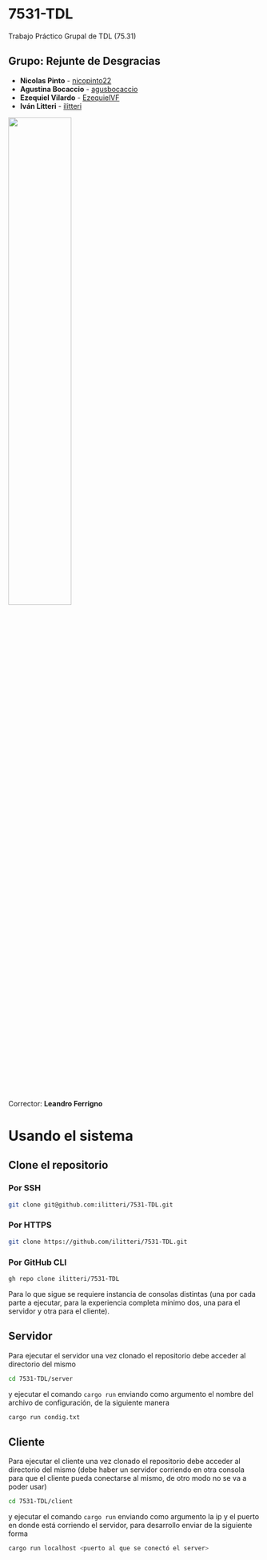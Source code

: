 # 7531-TDL
Trabajo Práctico Grupal de TDL (75.31)

## Grupo: Rejunte de Desgracias

* **Nicolas Pinto** - [nicopinto22](https://github.com/nicopinto22)
* **Agustina Bocaccio** - [agusbocaccio](https://github.com/agusbocaccio)
* **Ezequiel Vilardo** - [EzequielVF](https://github.com/EzequielVF)
* **Iván Litteri** - [ilitteri](https://github.com/ilitteri)

<img src= "https://drive.google.com/uc?id=13RQ-RE0VnQrS9z8YcTGLNwHK_oQy3k32" width="50%">

Corrector: **Leandro Ferrigno**

# Usando el sistema

## Clone el repositorio

### Por SSH
```bash
git clone git@github.com:ilitteri/7531-TDL.git
```

### Por HTTPS
```bash
git clone https://github.com/ilitteri/7531-TDL.git
```

### Por GitHub CLI
```bash
gh repo clone ilitteri/7531-TDL
```

Para lo que sigue se requiere instancia de consolas distintas (una por cada parte a ejecutar, para la experiencia completa mínimo dos, una para el servidor y otra para el cliente).

## Servidor
Para ejecutar el servidor una vez clonado el repositorio debe acceder al directorio del mismo

```bash
cd 7531-TDL/server
```

y ejecutar el comando `cargo run` enviando como argumento el nombre del archivo de configuración, de la siguiente manera

```bash
cargo run condig.txt
```

## Cliente
Para ejecutar el cliente una vez clonado el repositorio debe acceder al directorio del mismo (debe haber un servidor corriendo en otra consola para que el cliente pueda conectarse al mismo, de otro modo no se va a poder usar)

```bash
cd 7531-TDL/client
```

y ejecutar el comando `cargo run` enviando como argumento la ip y el puerto en donde está corriendo el servidor, para desarrollo enviar de la siguiente forma
```bash
cargo run localhost <puerto al que se conectó el server>
```
